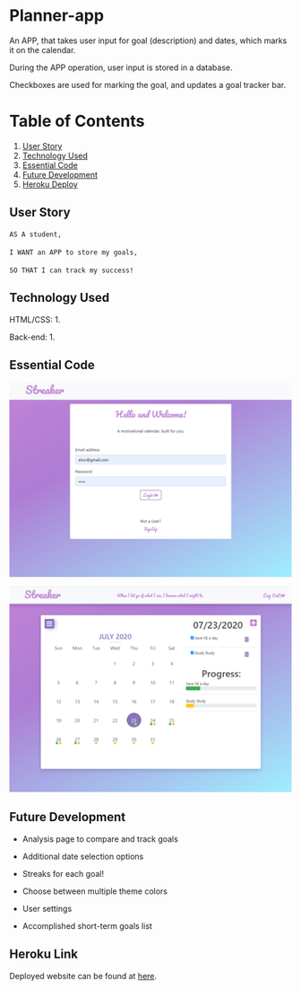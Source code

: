 # Planner-app

An APP, that takes user input for goal (description) and dates, which marks it on the calendar. 

During the APP operation, user input is stored in a database.

Checkboxes are used for marking the goal, and updates a goal tracker bar.

# Table of Contents
1. [User Story](#user-story)
2. [Technology Used](#technology-used)
3. [Essential Code](#essential-code)
4. [Future Development](#future-development)
5. [Heroku Deploy](#heroku-deploy)

## User Story
```
AS A student,

I WANT an APP to store my goals,

SO THAT I can track my success!

```

## Technology Used 

HTML/CSS:
1. 

Back-end:
1. 

## Essential Code
![Login Page](./public/assets/loginpg.png)

![Calendar Page](./public/assets/calendarpg.png)

## Future Development

- Analysis page to compare and track goals

- Additional date selection options

- Streaks for each goal!

- Choose between multiple theme colors

- User settings

- Accomplished short-term goals list

## Heroku Link

Deployed website can be found at [here](https://streaker-app.herokuapp.com/).